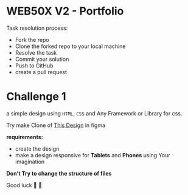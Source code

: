 # WEB50X V2 - Portfolio

Task resolution process:

* Fork the repo
* Clone the forked repo to your local machine
* Resolve the task
* Commit your solution
* Push to GitHub
* create a pull request

# Challenge 1

a simple design using `HTML`, `CSS` and  Any Framework or Library for css.

Try make Clone of [This Design](https://www.figma.com/file/PZR3zZqTcWWyAa8AjMp2Mx/portfolio-(Community)?node-id=0%3A1) in figma

**requirements:**
* create the design
* make a design responsive for **Tablets** and **Phones** using Your imagination




**Don't Try to change the structure of files**

Good luck :muscle: :muscle: